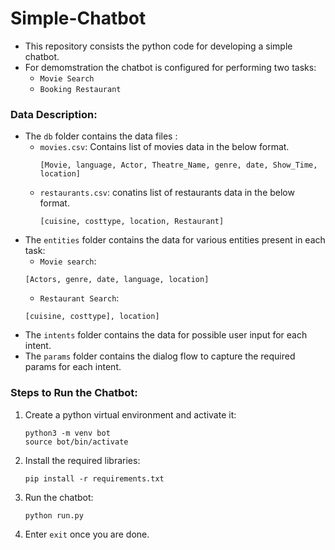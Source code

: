 # Simple-Chatbot

- This repository consists the python code for developing a simple chatbot.
- For demomstration the chatbot is configured for performing two tasks:
    - `Movie Search`
    - `Booking Restaurant`

### Data Description:
- The `db` folder contains the data files :
    - `movies.csv`: Contains list of movies data in the below format.
       ```
       [Movie, language, Actor, Theatre_Name, genre, date, Show_Time, location]
       ```
    - `restaurants.csv`: conatins list of restaurants data in the below format.
       ```
       [cuisine, costtype, location, Restaurant]
       ```
- The `entities` folder contains the data for various entities present in each task:
    - `Movie search`:
    ```
    [Actors, genre, date, language, location]
    ```
    - `Restaurant Search`:
    ```
    [cuisine, costtype], location]
    ```
- The `intents` folder contains the data for possible user input for each intent.
- The `params` folder contains the dialog flow  to capture the required params for each intent.

### Steps to Run the Chatbot:

1. Create a python virtual environment and activate it:
    ```
    python3 -m venv bot
    source bot/bin/activate
    ```
2. Install the required libraries:
    ```
    pip install -r requirements.txt
    ```
3. Run the chatbot:
    ```
    python run.py
    ```
4. Enter `exit` once you are done.
